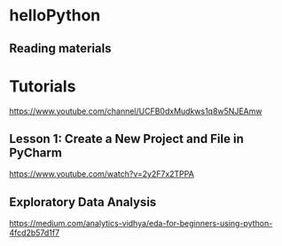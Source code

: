 # helloPython


## Reading materials

# Tutorials

https://www.youtube.com/channel/UCFB0dxMudkws1q8w5NJEAmw

## Lesson 1: Create a New Project and File in PyCharm

https://www.youtube.com/watch?v=2y2F7x2TPPA

## Exploratory Data Analysis

https://medium.com/analytics-vidhya/eda-for-beginners-using-python-4fcd2b57d1f7
